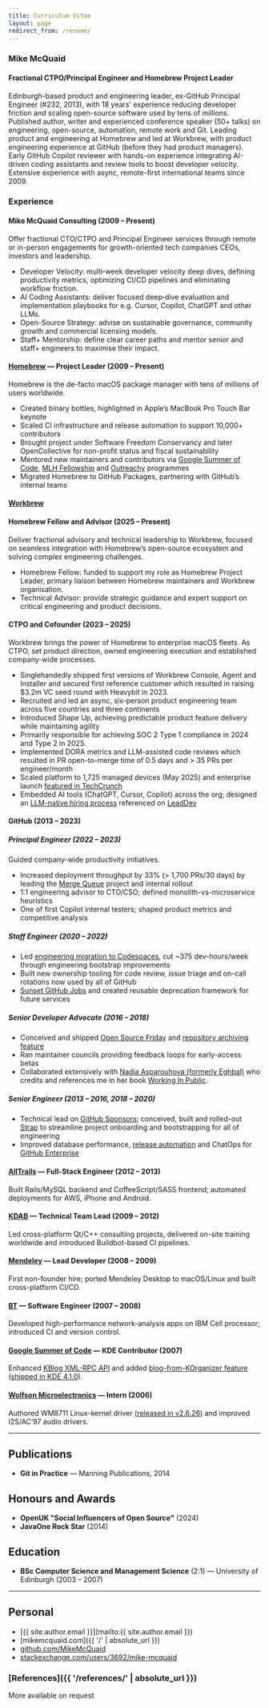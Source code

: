```yaml
---
title: Curriculum Vitae
layout: page
redirect_from: /resume/
---
```

### Mike McQuaid

#### Fractional CTPO/Principal Engineer and Homebrew Project Leader

Edinburgh-based product and engineering leader, ex-GitHub Principal Engineer (#232, 2013), with 18 years' experience reducing developer friction and scaling open-source software used by tens of millions.
Published author, writer and experienced conference speaker (50+ talks) on engineering, open-source, automation, remote work and Git.
Leading product and engineering at Homebrew and led at Workbrew, with product engineering experience at GitHub (before they had product managers).
Early GitHub Copilot reviewer with hands-on experience integrating AI-driven coding assistants and review tools to boost developer velocity.
Extensive experience with async, remote-first international teams since 2009.

### Experience

#### Mike McQuaid Consulting (2009 – Present)

Offer fractional CTO/CTPO and Principal Engineer services through remote or in-person engagements for growth-oriented tech companies CEOs, investors and leadership.

* Developer Velocity: multi‑week developer velocity deep dives, defining productivity metrics, optimizing CI/CD pipelines and eliminating workflow friction.
* AI Coding Assistants: deliver focused deep‑dive evaluation and implementation playbooks for e.g. Cursor, Copilot, ChatGPT and other LLMs.
* Open-Source Strategy: advise on sustainable governance, community growth and commercial licensing models.
* Staff+ Mentorship: define clear career paths and mentor senior and staff+ engineers to maximise their impact.

#### [Homebrew](https://brew.sh) — Project Leader (2009 – Present)

Homebrew is the de-facto macOS package manager with tens of millions of users worldwide.

* Created binary bottles, highlighted in Apple’s MacBook Pro Touch Bar keynote
* Scaled CI infrastructure and release automation to support 10,000+ contributors
* Brought project under Software Freedom Conservancy and later OpenCollective for non-profit status and fiscal sustainability
* Mentored new maintainers and contributors via [Google Summer of Code](https://summerofcode.withgoogle.com), [MLH Fellowship](https://fellowship.mlh.io) and [Outreachy](https://www.outreachy.org) programmes
* Migrated Homebrew to GitHub Packages, partnering with GitHub’s internal teams

#### [Workbrew](https://workbrew.com)

#### Homebrew Fellow and Advisor (2025 – Present)

Deliver fractional advisory and technical leadership to Workbrew, focused on seamless integration with Homebrew’s open-source ecosystem and solving complex engineering challenges.

* Homebrew Fellow: funded to support my role as Homebrew Project Leader, primary liaison between Homebrew maintainers and Workbrew organisation.
* Technical Advisor: provide strategic guidance and expert support on critical engineering and product decisions.

#### CTPO and Cofounder (2023 – 2025)

Workbrew brings the power of Homebrew to enterprise macOS fleets.
As CTPO, set product direction, owned engineering execution and established company-wide processes.

* Singlehandedly shipped first versions of Workbrew Console, Agent and Installer and secured first reference customer which resulted in raising $3.2m VC seed round with Heavybit in 2023.
* Recruited and led an async, six-person product engineering team across five countries and three continents
* Introduced Shape Up, achieving predictable product feature delivery while maintaining agility
* Primarily responsible for achieving SOC 2 Type 1 compliance in 2024 and Type 2 in 2025.
* Implemented DORA metrics and LLM-assisted code reviews which resulted in PR open-to-merge time of 0.5 days and > 35 PRs per engineer/month
* Scaled platform to 1,725 managed devices (May 2025) and enterprise launch
  [featured in TechCrunch](https://techcrunch.com/2024/11/19/workbrew-makes-open-source-package-manager-homebrew-enterprise-friendly/)
* Embedded AI tools (ChatGPT, Cursor, Copilot) across the org; designed an
  [LLM-native hiring process](https://mikemcquaid.com/how-and-why-i-interview-engineers-for-workbrew/)
  referenced on
  [LeadDev](https://leaddev.com/hiring/ai-first-hiring-everywhere-not-slowing-down)

#### GitHub (2013 – 2023)

##### Principal Engineer (2022 – 2023)

Guided company-wide productivity initiatives.

* Increased deployment throughput by 33% (> 1,700 PRs/30 days) by leading the
  [Merge Queue](https://docs.github.com/en/repositories/configuring-branches-and-merges-in-your-repository/configuring-pull-request-merges/managing-a-merge-queue)
  project and internal rollout
* 1:1 engineering advisor to CTO/CSO; defined monolith-vs-microservice heuristics
* One of first Copilot internal testers; shaped product metrics and competitive analysis

##### Staff Engineer (2020 – 2022)

* Led [engineering migration to Codespaces](https://github.blog/2021-08-11-githubs-engineering-team-moved-codespaces/),
  cut ~375 dev-hours/week through engineering bootstrap improvements
* Built new ownership tooling for code review, issue triage and on-call rotations now used by all of GitHub
* [Sunset GitHub Jobs](https://github.blog/changelog/2021-04-19-deprecation-notice-github-jobs-site/)
  and created reusable deprecation framework for future services

##### Senior Developer Advocate (2016 – 2018)

* Conceived and shipped [Open Source Friday](https://opensourcefriday.com/) and
  [repository archiving feature](https://github.blog/2017-11-08-archiving-repositories/)
* Ran maintainer councils providing feedback loops for early-access betas
* Collaborated extensively with [Nadia Asparouhova (formerly Eghbal)](https://nadia.xyz)
  who credits and references me in her book [Working In Public](https://www.amazon.co.uk/dp/0578675862/).

##### Senior Engineer (2013 – 2016, 2018 – 2020)

* Technical lead on [GitHub Sponsors](https://github.com/sponsors/);
  conceived, built and rolled-out [Strap](https://github.com/MikeMcQuaid/strap)
  to streamline project onboarding and bootstrapping for all of engineering
* Improved database performance, [release automation](https://github.blog/2015-10-06-runnable-documentation/)
  and ChatOps for [GitHub Enterprise](https://github.com/enterprise)

#### [AllTrails](https://www.alltrails.com) — Full-Stack Engineer (2012 – 2013)

Built Rails/MySQL backend and CoffeeScript/SASS frontend; automated deployments for AWS, iPhone and Android.

#### [KDAB](https://kdab.com/) — Technical Team Lead (2009 – 2012)

Led cross-platform Qt/C++ consulting projects, delivered on-site training worldwide and introduced Buildbot-based CI pipelines.

#### [Mendeley](https://www.mendeley.com/) — Lead Developer (2008 – 2009)

First non-founder hire; ported Mendeley Desktop to macOS/Linux and built cross-platform CI/CD.

#### [BT](https://www.bt.com/) — Software Engineer (2007 – 2008)

Developed high-performance network-analysis apps on IBM Cell processor; introduced CI and version control.

#### [Google Summer of Code](https://summerofcode.withgoogle.com) — KDE Contributor (2007)

Enhanced [KBlog XML-RPC API](https://web.archive.org/web/20190303012538/https://api.kde.org/4.12-api/kdepimlibs-apidocs/kblog/html/index.html)
and added [blog-from-KOrganizer feature](https://mikemcquaid.com/2008/09/27/kde-blog-from-korganizer-howto/)
([shipped in KDE 4.1.0](https://kde.org/announcements/4/4.1.0/)).

#### [Wolfson Microelectronics](https://en.wikipedia.org/wiki/Wolfson_Microelectronics) — Intern (2006)

Authored WM8711 Linux-kernel driver ([released in v2.6.26](https://github.com/torvalds/linux/commit/bd6d417743d941c3e5eabb21abbcac9737f11061)) and improved I2S/AC’97 audio drivers.

---

## Publications

* **Git in Practice** — Manning Publications, 2014

## Honours and Awards

* **OpenUK "Social Influencers of Open Source"** (2024)
* **JavaOne Rock Star** (2014)

## Education

* **BSc Computer Science and Management Science** (2:1) — University of Edinburgh (2003 – 2007)

---

## Personal

* [{{ site.author.email }}](mailto:{{ site.author.email }})
* [mikemcquaid.com]({{ '/' | absolute_url }})
* [github.com/MikeMcQuaid](https://github.com/MikeMcQuaid)
* [stackexchange.com/users/3692/mike-mcquaid](https://stackexchange.com/users/3692/mike-mcquaid)

### [References]({{ '/references/' | absolute_url }})

More available on request
